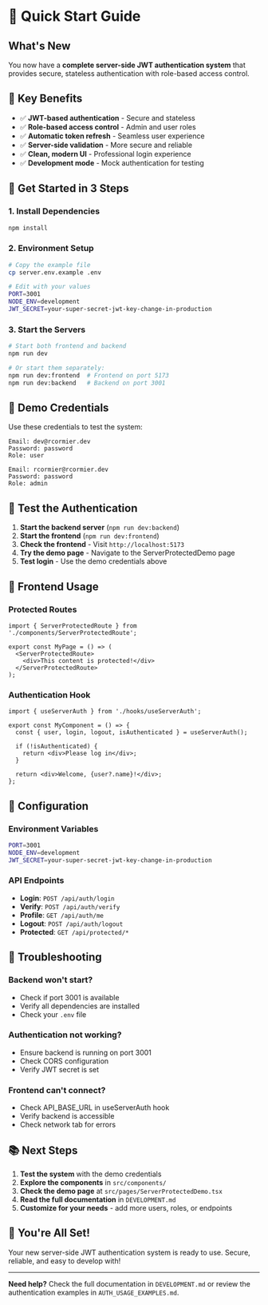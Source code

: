 # 🚀 Quick Start Guide

## What's New

You now have a **complete server-side JWT authentication system** that provides secure, stateless authentication with role-based access control.

## 🎯 Key Benefits

- ✅ **JWT-based authentication** - Secure and stateless
- ✅ **Role-based access control** - Admin and user roles
- ✅ **Automatic token refresh** - Seamless user experience
- ✅ **Server-side validation** - More secure and reliable
- ✅ **Clean, modern UI** - Professional login experience
- ✅ **Development mode** - Mock authentication for testing

## 🚀 Get Started in 3 Steps

### 1. Install Dependencies
```bash
npm install
```

### 2. Environment Setup
```bash
# Copy the example file
cp server.env.example .env

# Edit with your values
PORT=3001
NODE_ENV=development
JWT_SECRET=your-super-secret-jwt-key-change-in-production
```

### 3. Start the Servers
```bash
# Start both frontend and backend
npm run dev

# Or start them separately:
npm run dev:frontend  # Frontend on port 5173
npm run dev:backend   # Backend on port 3001
```

## 🔐 Demo Credentials

Use these credentials to test the system:

```
Email: dev@rcormier.dev
Password: password
Role: user

Email: rcormier@rcormier.dev
Password: password
Role: admin
```

## 🧪 Test the Authentication

1. **Start the backend server** (`npm run dev:backend`)
2. **Start the frontend** (`npm run dev:frontend`)
3. **Check the frontend** - Visit `http://localhost:5173`
4. **Try the demo page** - Navigate to the ServerProtectedDemo page
5. **Test login** - Use the demo credentials above

## 📱 Frontend Usage

### Protected Routes
```tsx
import { ServerProtectedRoute } from './components/ServerProtectedRoute';

export const MyPage = () => (
  <ServerProtectedRoute>
    <div>This content is protected!</div>
  </ServerProtectedRoute>
);
```

### Authentication Hook
```tsx
import { useServerAuth } from './hooks/useServerAuth';

export const MyComponent = () => {
  const { user, login, logout, isAuthenticated } = useServerAuth();
  
  if (!isAuthenticated) {
    return <div>Please log in</div>;
  }
  
  return <div>Welcome, {user?.name}!</div>;
};
```

## 🔧 Configuration

### Environment Variables
```bash
PORT=3001
NODE_ENV=development
JWT_SECRET=your-super-secret-jwt-key-change-in-production
```

### API Endpoints
- **Login**: `POST /api/auth/login`
- **Verify**: `POST /api/auth/verify`
- **Profile**: `GET /api/auth/me`
- **Logout**: `POST /api/auth/logout`
- **Protected**: `GET /api/protected/*`

## 🚨 Troubleshooting

### Backend won't start?
- Check if port 3001 is available
- Verify all dependencies are installed
- Check your `.env` file

### Authentication not working?
- Ensure backend is running on port 3001
- Check CORS configuration
- Verify JWT secret is set

### Frontend can't connect?
- Check API_BASE_URL in useServerAuth hook
- Verify backend is accessible
- Check network tab for errors

## 📚 Next Steps

1. **Test the system** with the demo credentials
2. **Explore the components** in `src/components/`
3. **Check the demo page** at `src/pages/ServerProtectedDemo.tsx`
4. **Read the full documentation** in `DEVELOPMENT.md`
5. **Customize for your needs** - add more users, roles, or endpoints

## 🎉 You're All Set!

Your new server-side JWT authentication system is ready to use. Secure, reliable, and easy to develop with!

---

**Need help?** Check the full documentation in `DEVELOPMENT.md` or review the authentication examples in `AUTH_USAGE_EXAMPLES.md`.
